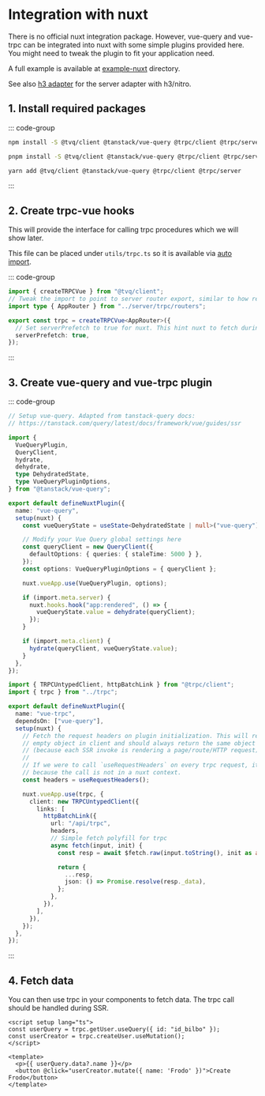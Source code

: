 # Integration with nuxt

There is no official nuxt integration package. However, vue-query and vue-trpc can be
integrated into nuxt with some simple plugins provided here. You might need to tweak
the plugin to fit your application need.

A full example is available at [example-nuxt] directory.

See also [h3 adapter](../h3-adapter/index) for the server adapter with h3/nitro.

[example-nuxt]: https://github.com/Holi0317/trpc-vue-query/tree/main/packages/example-nuxt

## 1. Install required packages

::: code-group

```bash [npm]
npm install -S @tvq/client @tanstack/vue-query @trpc/client @trpc/server
```

```bash [pnpm]
pnpm install -S @tvq/client @tanstack/vue-query @trpc/client @trpc/server
```

```bash [yarn]
yarn add @tvq/client @tanstack/vue-query @trpc/client @trpc/server
```

:::

## 2. Create trpc-vue hooks

This will provide the interface for calling trpc procedures which we will show later.

This file can be placed under `utils/trpc.ts` so it is available via [auto import](https://nuxt.com/docs/guide/concepts/auto-imports).

::: code-group

```ts [utils/trpc.ts]
import { createTRPCVue } from "@tvq/client";
// Tweak the import to point to server router export, similar to how react integration works
import type { AppRouter } from "../server/trpc/routers";

export const trpc = createTRPCVue<AppRouter>({
  // Set serverPrefetch to true for nuxt. This hint nuxt to fetch during SSR
  serverPrefetch: true,
});
```

:::

## 3. Create vue-query and vue-trpc plugin

::: code-group

```ts [plugins/vue-query.ts]
// Setup vue-query. Adapted from tanstack-query docs:
// https://tanstack.com/query/latest/docs/framework/vue/guides/ssr

import {
  VueQueryPlugin,
  QueryClient,
  hydrate,
  dehydrate,
  type DehydratedState,
  type VueQueryPluginOptions,
} from "@tanstack/vue-query";

export default defineNuxtPlugin({
  name: "vue-query",
  setup(nuxt) {
    const vueQueryState = useState<DehydratedState | null>("vue-query");

    // Modify your Vue Query global settings here
    const queryClient = new QueryClient({
      defaultOptions: { queries: { staleTime: 5000 } },
    });
    const options: VueQueryPluginOptions = { queryClient };

    nuxt.vueApp.use(VueQueryPlugin, options);

    if (import.meta.server) {
      nuxt.hooks.hook("app:rendered", () => {
        vueQueryState.value = dehydrate(queryClient);
      });
    }

    if (import.meta.client) {
      hydrate(queryClient, vueQueryState.value);
    }
  },
});
```

```ts [plugins/vue-trpc.ts]
import { TRPCUntypedClient, httpBatchLink } from "@trpc/client";
import { trpc } from "../trpc";

export default defineNuxtPlugin({
  name: "vue-trpc",
  dependsOn: ["vue-query"],
  setup(nuxt) {
    // Fetch the request headers on plugin initialization. This will return
    // empty object in client and should always return the same object on SSR
    // (because each SSR invoke is rendering a page/route/HTTP request).
    //
    // If we were to call `useRequestHeaders` on every trpc request, it might fall
    // because the call is not in a nuxt context.
    const headers = useRequestHeaders();

    nuxt.vueApp.use(trpc, {
      client: new TRPCUntypedClient({
        links: [
          httpBatchLink({
            url: "/api/trpc",
            headers,
            // Simple fetch polyfill for trpc
            async fetch(input, init) {
              const resp = await $fetch.raw(input.toString(), init as any);

              return {
                ...resp,
                json: () => Promise.resolve(resp._data),
              };
            },
          }),
        ],
      }),
    });
  },
});
```

:::

## 4. Fetch data

You can then use trpc in your components to fetch data. The trpc call should be handled during SSR.

```vue [App.vue]
<script setup lang="ts">
const userQuery = trpc.getUser.useQuery({ id: "id_bilbo" });
const userCreator = trpc.createUser.useMutation();
</script>

<template>
  <p>{{ userQuery.data?.name }}</p>
  <button @click="userCreator.mutate({ name: 'Frodo' })">Create Frodo</button>
</template>
```
